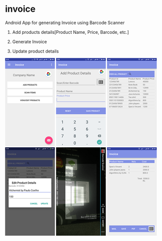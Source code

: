 # invoice
Android App for generating Invoice using Barcode Scanner

1. Add products details[Product Name, Price, Barcode, etc.]

2. Generate Invoice

3. Update product details

![Alt text](/app_img/Screenshot_2017-01-08-02-10-10-493_com.example.cypher.invoice.png?raw=true "Home Screen")
![Alt text](/app_img/Screenshot_2017-01-08-02-38-59-596_com.example.cypher.invoice.png?raw=true "Add Product Details")
![Alt text](/app_img/Screenshot_2017-01-08-02-42-02-934_com.example.cypher.invoice.png?raw=true "View Products")
![Alt text](/app_img/Screenshot_2017-01-08-02-33-51-068_com.example.cypher.invoice.png?raw=true "Edit Product Details")
![Alt text](/app_img/Screenshot_2017-01-08-02-36-11-894_com.google.zxing.client.android.png?raw=true "Using zxing to scan barcode")
![Alt text](/app_img/Screenshot_2017-01-08-02-44-36-553_com.example.cypher.invoice.png?raw=true "Generated Invoice")
